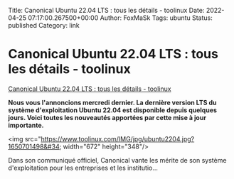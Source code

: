 Title: Canonical Ubuntu 22.04 LTS : tous les détails - toolinux
Date: 2022-04-25 07:17:00.267500+00:00
Author: FoxMaSk 
Tags: ubuntu
Status: published
Category: link


# Canonical Ubuntu 22.04 LTS : tous les détails - toolinux

[Canonical Ubuntu 22.04 LTS : tous les détails - toolinux](https://www.toolinux.com/?canonical-ubuntu-22-04-lts-tous-les-details)


**Nous vous l&#39;annoncions mercredi dernier. La dernière version LTS du
système d&#39;exploitation Ubuntu 22.04 est disponible depuis quelques
jours. Voici toutes les nouveautés apportées par cette mise à jour
importante.**

&lt;img src=&#34;https://www.toolinux.com/IMG/jpg/ubuntu2204.jpg?1650701498&#34; width=&#34;672&#34; height=&#34;348&#34;/&gt;

Dans son communiqué officiel, Canonical vante les mérite de son système
d&#39;exploitation pour les entreprises et les institutio...
